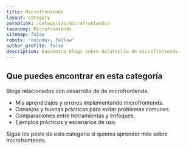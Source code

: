 ```yaml
---
title: Microfrontends
layout: category
permalink: /categorias/microfrontends/
taxonomy: Microfrontends
sitemap: false
robots: "noindex, follow"
author_profile: false
description: Encuentra blogs sobre desarrollo de microfrontends.
---
```

## Que puedes encontrar en esta categoría

Blogs relacionados con desarrollo de de microfrontends.

- Mis aprendizajes y errores implementando microfrontends.
- Consejos y buenas prácticas para evitar problemas comunes.
- Comparaciones entre herramientas y enfoques.
- Ejemplos prácticos y escenarios de uso.

Sigue los posts de esta categoría si quieres aprender más sobre microfrontends.